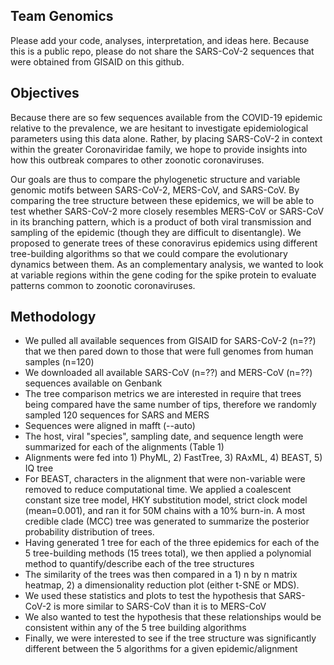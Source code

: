 ## Team Genomics

Please add your code, analyses, interpretation, and ideas here. Because this is a public repo, please do not share the SARS-CoV-2 sequences that were obtained from GISAID on this github.

## Objectives

Because there are so few sequences available from the COVID-19 epidemic relative to the prevalence, we are hesitant to investigate epidemiological parameters using this data alone. Rather, by placing SARS-CoV-2 in context within the greater Coronaviridae family, we hope to provide insights into how this outbreak compares to other zoonotic coronaviruses.

Our goals are thus to compare the phylogenetic structure and variable genomic motifs between SARS-CoV-2, MERS-CoV, and SARS-CoV. By comparing the tree structure between these epidemics, we will be able to test whether SARS-CoV-2 more closely resembles MERS-CoV or SARS-CoV in its branching pattern, which is a product of both viral transmission and sampling of the epidemic (though they are difficult to disentangle). We proposed to generate trees of these conoravirus epidemics using different tree-building algorithms so that we could compare the evolutionary dynamics between them. As an complementary analysis, we wanted to look at variable regions within the gene coding for the spike protein to evaluate patterns common to zoonotic coronaviruses. 

## Methodology
* We pulled all available sequences from GISAID for SARS-CoV-2 (n=??) that we then pared down to those that were full genomes from human samples (n=120)
* We downloaded all available SARS-CoV (n=??) and MERS-CoV (n=??) sequences available on Genbank
* The tree comparison metrics we are interested in require that trees being compared have the same number of tips, therefore we randomly sampled 120 sequences for SARS and MERS 
* Sequences were aligned in mafft (--auto)
* The host, viral "species", sampling date, and sequence length were summarized for each of the alignments (Table 1)
* Alignments were fed into 1) PhyML, 2) FastTree, 3) RAxML, 4) BEAST, 5) IQ tree
* For BEAST, characters in the alignment that were non-variable were removed to reduce computational time. We applied a coalescent constant size tree model, HKY substitution model, strict clock model (mean=0.001), and ran it for 50M chains with a 10% burn-in. A most credible clade (MCC) tree was generated to summarize the posterior probability distribution of trees. 
* Having generated 1 tree for each of the three epidemics for each of the 5 tree-building methods (15 trees total), we then applied a polynomial method to quantify/describe each of the tree structures
* The similarity of the trees was then compared in a 1) n by n matrix heatmap, 2) a dimensionality reduction plot (either t-SNE or MDS).
* We used these statistics and plots to test the hypothesis that SARS-CoV-2 is more similar to SARS-CoV than it is to MERS-CoV
* We also wanted to test the hypothesis that these relationships would be consistent within any of the 5 tree building algorithms
* Finally, we were interested to see if the tree structure was significantly different between the 5 algorithms for a given epidemic/alignment

